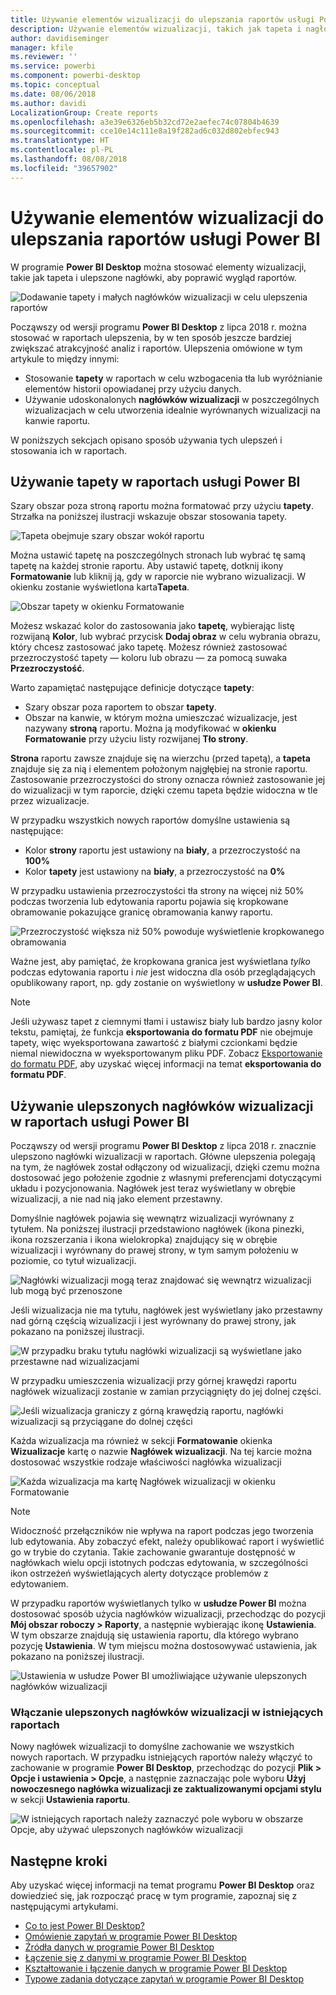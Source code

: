 ```yaml
---
title: Używanie elementów wizualizacji do ulepszania raportów usługi Power BI
description: Używanie elementów wizualizacji, takich jak tapeta i nagłówki wizualizacji, do ulepszania raportów
author: davidiseminger
manager: kfile
ms.reviewer: ''
ms.service: powerbi
ms.component: powerbi-desktop
ms.topic: conceptual
ms.date: 08/06/2018
ms.author: davidi
LocalizationGroup: Create reports
ms.openlocfilehash: a3e39e6326eb5b32cd72e2aefec74c07804b4639
ms.sourcegitcommit: cce10e14c111e8a19f282ad6c032d802ebfec943
ms.translationtype: HT
ms.contentlocale: pl-PL
ms.lasthandoff: 08/08/2018
ms.locfileid: "39657902"
---
```

# <a name="use-visual-elements-to-enhance-power-bi-reports"></a>Używanie elementów wizualizacji do ulepszania raportów usługi Power BI

W programie **Power BI Desktop** można stosować elementy wizualizacji, takie jak tapeta i ulepszone nagłówki, aby poprawić wygląd raportów.

![Dodawanie tapety i małych nagłówków wizualizacji w celu ulepszenia raportów](media/desktop-visual-elements-for-reports/visual-elements-for-reports_01.png)

Począwszy od wersji programu **Power BI Desktop** z lipca 2018 r. można stosować w raportach ulepszenia, by w ten sposób jeszcze bardziej zwiększać atrakcyjność analiz i raportów. Ulepszenia omówione w tym artykule to między innymi: 

* Stosowanie **tapety** w raportach w celu wzbogacenia tła lub wyróżnianie elementów historii opowiadanej przy użyciu danych.
* Używanie udoskonalonych **nagłówków wizualizacji** w poszczególnych wizualizacjach w celu utworzenia idealnie wyrównanych wizualizacji na kanwie raportu. 

W poniższych sekcjach opisano sposób używania tych ulepszeń i stosowania ich w raportach.

## <a name="using-wallpaper-in-power-bi-reports"></a>Używanie tapety w raportach usługi Power BI

Szary obszar poza stroną raportu można formatować przy użyciu **tapety**. Strzałka na poniższej ilustracji wskazuje obszar stosowania tapety. 

![Tapeta obejmuje szary obszar wokół raportu](media/desktop-visual-elements-for-reports/visual-elements-for-reports_02.png)

Można ustawić tapetę na poszczególnych stronach lub wybrać tę samą tapetę na każdej stronie raportu. Aby ustawić tapetę, dotknij ikony **Formatowanie** lub kliknij ją, gdy w raporcie nie wybrano wizualizacji. W okienku zostanie wyświetlona karta**Tapeta**.

![Obszar tapety w okienku Formatowanie](media/desktop-visual-elements-for-reports/visual-elements-for-reports_03.png)

Możesz wskazać kolor do zastosowania jako **tapetę**, wybierając listę rozwijaną **Kolor**, lub wybrać przycisk **Dodaj obraz** w celu wybrania obrazu, który chcesz zastosować jako tapetę. Możesz również zastosować przezroczystość tapety — koloru lub obrazu — za pomocą suwaka **Przezroczystość**.

Warto zapamiętać następujące definicje dotyczące **tapety**:

* Szary obszar poza raportem to obszar **tapety**.
* Obszar na kanwie, w którym można umieszczać wizualizacje, jest nazywany **stroną** raportu. Można ją modyfikować w **okienku Formatowanie** przy użyciu listy rozwijanej **Tło strony**.

**Strona** raportu zawsze znajduje się na wierzchu (przed tapetą), a **tapeta** znajduje się za nią i elementem położonym najgłębiej na stronie raportu. Zastosowanie przezroczystości do strony oznacza również zastosowanie jej do wizualizacji w tym raporcie, dzięki czemu tapeta będzie widoczna w tle przez wizualizacje.

W przypadku wszystkich nowych raportów domyślne ustawienia są następujące:

* Kolor **strony** raportu jest ustawiony na **biały**, a przezroczystość na **100%**
* Kolor **tapety** jest ustawiony na **biały**, a przezroczystość na **0%**

W przypadku ustawienia przezroczystości tła strony na więcej niż 50% podczas tworzenia lub edytowania raportu pojawia się kropkowane obramowanie pokazujące granicę obramowania kanwy raportu. 

![Przezroczystość większa niż 50% powoduje wyświetlenie kropkowanego obramowania](media/desktop-visual-elements-for-reports/visual-elements-for-reports_04.png)

Ważne jest, aby pamiętać, że kropkowana granica jest wyświetlana *tylko* podczas edytowania raportu i *nie* jest widoczna dla osób przeglądających opublikowany raport, np. gdy zostanie on wyświetlony w **usłudze Power BI**.

> [!NOTE]
> Jeśli używasz tapet z ciemnymi tłami i ustawisz biały lub bardzo jasny kolor tekstu, pamiętaj, że funkcja **eksportowania do formatu PDF** nie obejmuje tapety, więc wyeksportowana zawartość z białymi czcionkami będzie niemal niewidoczna w wyeksportowanym pliku PDF. Zobacz [Eksportowanie do formatu PDF](desktop-export-to-pdf.md), aby uzyskać więcej informacji na temat **eksportowania do formatu PDF**.


## <a name="using-improved-visual-headers-in-power-bi-reports"></a>Używanie ulepszonych nagłówków wizualizacji w raportach usługi Power BI

Począwszy od wersji programu **Power BI Desktop** z lipca 2018 r. znacznie ulepszono nagłówki wizualizacji w raportach. Główne ulepszenia polegają na tym, że nagłówek został odłączony od wizualizacji, dzięki czemu można dostosować jego położenie zgodnie z własnymi preferencjami dotyczącymi układu i pozycjonowania. Nagłówek jest teraz wyświetlany w obrębie wizualizacji, a nie nad nią jako element przestawny. 

Domyślnie nagłówek pojawia się wewnątrz wizualizacji wyrównany z tytułem. Na poniższej ilustracji przedstawiono nagłówek (ikona pinezki, ikona rozszerzania i ikona wielokropka) znajdujący się w obrębie wizualizacji i wyrównany do prawej strony, w tym samym położeniu w poziomie, co tytuł wizualizacji.

![Nagłówki wizualizacji mogą teraz znajdować się wewnątrz wizualizacji lub mogą być przenoszone](media/desktop-visual-elements-for-reports/visual-elements-for-reports_05.png)

Jeśli wizualizacja nie ma tytułu, nagłówek jest wyświetlany jako przestawny nad górną częścią wizualizacji i jest wyrównany do prawej strony, jak pokazano na poniższej ilustracji. 

![W przypadku braku tytułu nagłówki wizualizacji są wyświetlane jako przestawne nad wizualizacjami](media/desktop-visual-elements-for-reports/visual-elements-for-reports_07.png)

W przypadku umieszczenia wizualizacji przy górnej krawędzi raportu nagłówek wizualizacji zostanie w zamian przyciągnięty do jej dolnej części. 

![Jeśli wizualizacja graniczy z górną krawędzią raportu, nagłówki wizualizacji są przyciągane do dolnej części](media/desktop-visual-elements-for-reports/visual-elements-for-reports_08.png)

Każda wizualizacja ma również w sekcji **Formatowanie** okienka **Wizualizacje** kartę o nazwie **Nagłówek wizualizacji**. Na tej karcie można dostosować wszystkie rodzaje właściwości nagłówka wizualizacji

![Każda wizualizacja ma kartę Nagłówek wizualizacji w okienku Formatowanie](media/desktop-visual-elements-for-reports/visual-elements-for-reports_09.png)

> [!NOTE]
> Widoczność przełączników nie wpływa na raport podczas jego tworzenia lub edytowania. Aby zobaczyć efekt, należy opublikować raport i wyświetlić go w trybie do czytania. Takie zachowanie gwarantuje dostępność w nagłówkach wielu opcji istotnych podczas edytowania, w szczególności ikon ostrzeżeń wyświetlających alerty dotyczące problemów z edytowaniem.

W przypadku raportów wyświetlanych tylko w **usłudze Power BI** można dostosować sposób użycia nagłówków wizualizacji, przechodząc do pozycji **Mój obszar roboczy > Raporty**, a następnie wybierając ikonę **Ustawienia**. W tym obszarze znajdują się ustawienia raportu, dla którego wybrano pozycję **Ustawienia**. W tym miejscu można dostosowywać ustawienia, jak pokazano na poniższej ilustracji.

![Ustawienia w usłudze Power BI umożliwiające używanie ulepszonych nagłówków wizualizacji](media/desktop-visual-elements-for-reports/visual-elements-for-reports_10.png)

### <a name="enabling-improved-visual-headers-for-existing-reports"></a>Włączanie ulepszonych nagłówków wizualizacji w istniejących raportach

Nowy nagłówek wizualizacji to domyślne zachowanie we wszystkich nowych raportach. W przypadku istniejących raportów należy włączyć to zachowanie w programie **Power BI Desktop**, przechodząc do pozycji **Plik > Opcje i ustawienia > Opcje**, a następnie zaznaczając pole wyboru **Użyj nowoczesnego nagłówka wizualizacji ze zaktualizowanymi opcjami stylu** w sekcji **Ustawienia raportu**.

![W istniejących raportach należy zaznaczyć pole wyboru w obszarze Opcje, aby używać ulepszonych nagłówków wizualizacji](media/desktop-visual-elements-for-reports/visual-elements-for-reports_06.png)


## <a name="next-steps"></a>Następne kroki
Aby uzyskać więcej informacji na temat programu **Power BI Desktop** oraz dowiedzieć się, jak rozpocząć pracę w tym programie, zapoznaj się z następującymi artykułami.

* [Co to jest Power BI Desktop?](desktop-what-is-desktop.md)
* [Omówienie zapytań w programie Power BI Desktop](desktop-query-overview.md)
* [Źródła danych w programie Power BI Desktop](desktop-data-sources.md)
* [Łączenie się z danymi w programie Power BI Desktop](desktop-connect-to-data.md)
* [Kształtowanie i łączenie danych w programie Power BI Desktop](desktop-shape-and-combine-data.md)
* [Typowe zadania dotyczące zapytań w programie Power BI Desktop](desktop-common-query-tasks.md)   

